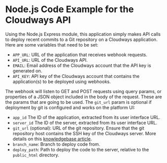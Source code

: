 # Node.js Code Example for the Cloudways API

Using the Node.js Express module, this application simply makes API calls to deploy recent commits to a Git repository on a Cloudways application. Here are some variables that need to be set:

- `APP_URL`: URL of the application that receives webhook requests.
- `API_URL`: URL of the Cloudways API.
- `EMAIL`: Email address of the Cloudways account that the API key is generated on.
- `API_KEY`: API key of the Cloudways account that contains the application(s) to be deployed using webhooks.

The webhook will listen to GET and POST requests using query params, or properties of a JSON object included in the body of the request. These are the params that are going to be used. The `git_url` param is optional if deployment by git is configured and works on the platform UI:

- `app_id` The ID of the application, extracted from its user interface URL.
- `server_id` The ID of the server, extracted from its user interface URL.
- `git_url` (optional): URL of the git repository. Ensure that the git repository host contains the SSH key of the Cloudways server. More details on this [knowledgebase article](https://support.cloudways.com/en/articles/5124087-deploy-code-to-your-application-using-git#h_052e37347c).
- `branch_name`: Branch to deploy code from.
- `deploy_path`: Path to deploy the code to the server, relative to the `public_html` directory.